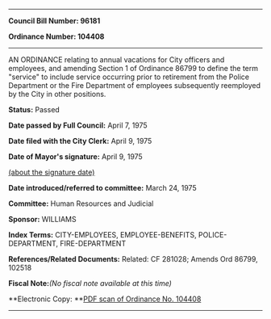 

********

**Council Bill Number: 96181**
   
**Ordinance Number: 104408**
********

 AN ORDINANCE relating to annual vacations for City officers and employees, and amending Section 1 of Ordinance 86799 to define the term "service" to include service occurring prior to retirement from the Police Department or the Fire Department of employees subsequently reemployed by the City in other positions.

**Status:** Passed
   
**Date passed by Full Council:** April 7, 1975
   
**Date filed with the City Clerk:** April 9, 1975
   
**Date of Mayor's signature:** April 9, 1975
   
[(about the signature date)](/~public/approvaldate.htm)
   
   
   
**Date introduced/referred to committee:** March 24, 1975
   
**Committee:** Human Resources and Judicial
   
**Sponsor:** WILLIAMS
   
   
**Index Terms:** CITY-EMPLOYEES, EMPLOYEE-BENEFITS, POLICE-DEPARTMENT, FIRE-DEPARTMENT

**References/Related Documents:** Related: CF 281028; Amends Ord 86799, 102518

**Fiscal Note:**_(No fiscal note available at this time)_

**Electronic Copy: **[PDF scan of Ordinance No. 104408](/~archives/Ordinances/Ord_104408.pdf)

********

